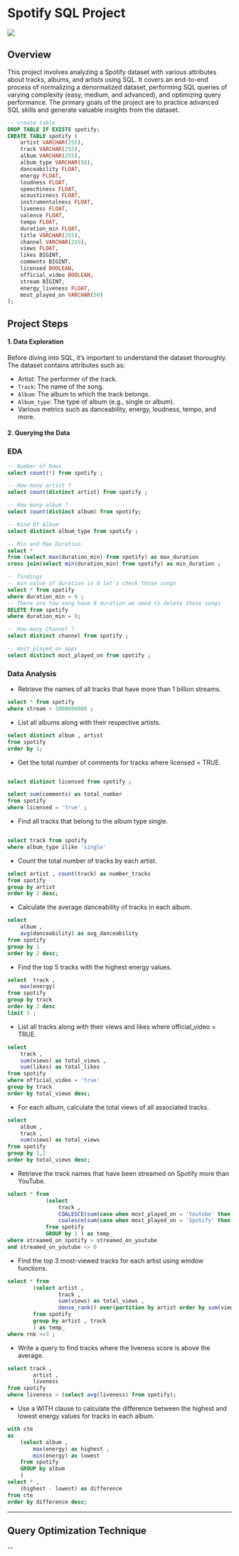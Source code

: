 # Spotify SQL Project
![](https://github.com/mina407/Spotify/blob/main/spotify_logo.jpg)

## Overview
This project involves analyzing a Spotify dataset with various attributes about tracks, albums, and artists using SQL. It covers an end-to-end process of normalizing a denormalized dataset, performing SQL queries of varying complexity (easy, medium, and advanced), and optimizing query performance. The primary goals of the project are to practice advanced SQL skills and generate valuable insights from the dataset.

```sql
-- create table
DROP TABLE IF EXISTS spotify;
CREATE TABLE spotify (
    artist VARCHAR(255),
    track VARCHAR(255),
    album VARCHAR(255),
    album_type VARCHAR(50),
    danceability FLOAT,
    energy FLOAT,
    loudness FLOAT,
    speechiness FLOAT,
    acousticness FLOAT,
    instrumentalness FLOAT,
    liveness FLOAT,
    valence FLOAT,
    tempo FLOAT,
    duration_min FLOAT,
    title VARCHAR(255),
    channel VARCHAR(255),
    views FLOAT,
    likes BIGINT,
    comments BIGINT,
    licensed BOOLEAN,
    official_video BOOLEAN,
    stream BIGINT,
    energy_liveness FLOAT,
    most_played_on VARCHAR(50)
);
```

## Project Steps

#### 1. Data Exploration
Before diving into SQL, it’s important to understand the dataset thoroughly. The dataset contains attributes such as:

* Artist: The performer of the track.
* `Track`: The name of the song.
* `Album`: The album to which the track belongs.
* `Album_type`: The type of album (e.g., single or album).
* Various metrics such as danceability, energy, loudness, tempo, and more.
#### 2. Querying the Data

### EDA
```sql
-- Number of Rows 
select count(*) from spotify ;

-- How many artist ?
select count(distinct artist) from spotify ;

-- How many album ?
select count(distinct album) from spotify;

-- Kind Of Album
select distinct album_type from spotify ;

-- Min and Max Duration 
select * 
from (select max(duration_min) from spotify) as max_duration 
cross join(select min(duration_min) from spotify) as min_duration ;

-- findings 
-- min value of duration is 0 let's check those songs
select * from spotify
where duration_min = 0 ;
-- There are tow song have 0 duration we need to delete those songs
DELETE from spotify
where duration_min = 0;

-- How many Channel ? 
select distinct channel from spotify ;

-- most_played_on apps
select distinct most_played_on from spotify ;
```
### Data Analysis

* Retrieve the names of all tracks that have more than 1 billion streams.
```sql
select * from spotify 
where stream > 1000000000 ; 
```
*  List all albums along with their respective artists.
```sql
select distinct album , artist 
from spotify 
order by 1;
```

* Get the total number of comments for tracks where licensed = TRUE.
```sql

select distinct licensed from spotify ;

select sum(comments) as total_number
from spotify 
where licensed = 'true' ; 
```

* Find all tracks that belong to the album type single.
```sql

select track from spotify 
where album_type ilike 'single'
```
* Count the total number of tracks by each artist.
```sql
select artist , count(track) as number_tracks
from spotify 
group by artist
order by 2 desc;
```

* Calculate the average danceability of tracks in each album.
```sql
select 
	album ,
	avg(danceability) as avg_danceability
from spotify
group by 1
order by 2 desc;
```
* Find the top 5 tracks with the highest energy values.
```sql
select  track , 
	max(energy)
from spotify
group by track
order by 2 desc
limit 5 ;
```

* List all tracks along with their views and likes where official_video = TRUE.
```sql
select 
	track ,
	sum(views) as total_views ,
	sum(likes) as total_likes
from spotify
where official_video = 'true'
group by track 
order by total_views desc;
```

* For each album, calculate the total views of all associated tracks.
```sql
select 
	album ,
	track ,
	sum(views) as total_views
from spotify 
group by 1,2
order by total_views desc;
```
* Retrieve the track names that have been streamed on Spotify more than YouTube.
```sql
select * from
			(select 
				track ,
				COALESCE(sum(case when most_played_on = 'Youtube' then stream end) , 0) as streamed_on_youtube ,
				coalesce(sum(case when most_played_on = 'Spotify' then stream end), 0) as streamed_on_spotify
			from spotify
			GROUP by 1 ) as temp_
where streamed_on_spotify > streamed_on_youtube
and streamed_on_youtube <> 0
```
* Find the top 3 most-viewed tracks for each artist using window functions.
```sql
select * from 
		(select artist , 
				track ,
				sum(views) as total_views ,
				dense_rank() over(partition by artist order by sum(views) desc) as rnk
		from spotify 
		group by artist , track 
		) as temp_
where rnk <=3 ; 
```

* Write a query to find tracks where the liveness score is above the average.
```sql
select track ,
		artist ,
		liveness
from spotify
where liveness > (select avg(liveness) from spotify);
```
* Use a WITH clause to calculate the difference between the highest and lowest energy values for tracks in each album.
```sql
with cte
as
	(select album ,
		max(energy) as highest ,
		min(energy) as lowest
	from spotify
	GROUP by album  
	)
select * ,
	(highest - lowest) as difference
from cte
order by difference desc; 
```

---
## Query Optimization Technique
--
